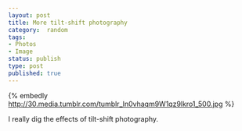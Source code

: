 ```yaml
--- 
layout: post
title: More tilt-shift photography
category:  random
tags: 
- Photos
- Image
status: publish
type: post
published: true
---
```

{% embedly http://30.media.tumblr.com/tumblr_ln0vhaqm9W1qz9lkro1_500.jpg %}

<p>I really dig the effects of tilt-shift photography.</p>
